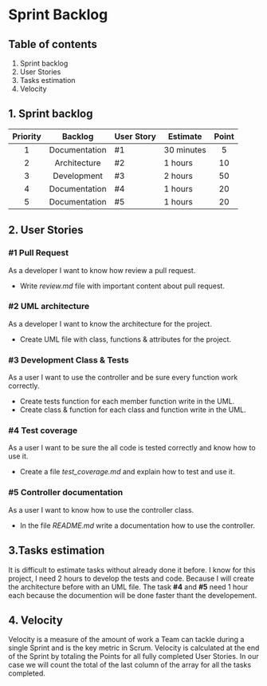 # Sprint Backlog

## Table of contents
1. Sprint backlog
2. User Stories
3. Tasks estimation
4. Velocity

## 1. Sprint backlog

| Priority | Backlog | User Story | Estimate | Point |
|:--------:|:-------:|------------|----------|:-----:|
|1         | Documentation | #1   | 30 minutes | 5   |
|2         | Architecture  | #2   | 1 hours    | 10  |
|3         | Development   | #3   | 2 hours    | 50  |
|4         | Documentation | #4   | 1 hours    | 20  |
|5         | Documentation | #5   | 1 hours    | 20  |

## 2. User Stories

### #1 Pull Request
As a developer I want to know how review a pull request.
- Write _review.md_ file with important content about pull request.

### #2 UML architecture
As a developer I want to know the architecture for the project.
- Create UML file with class, functions & attributes for the project.

### #3 Development Class & Tests
As a user I want to use the controller and be sure every function work correctly.
- Create tests function for each member function write in the UML.
- Create class & function for each class and function write in the UML.

### #4 Test coverage
As a user I want to be sure the all code is tested correctly and know how to use it.
- Create a file _test_coverage.md_ and explain how to test and use it.

### #5 Controller documentation
As a user I want to know how to use the controller class.
- In the file _README.md_ write a documentation how to use the controller.

## 3.Tasks estimation

It is difficult to estimate tasks without already done it before. I know for this project, I need 2 hours to develop the tests and code. Because I will create the architecture before with an UML file. The task __#4__ and __#5__ need 1 hour each because the documention will be done faster thant the developement.

## 4. Velocity

Velocity is a measure of the amount of work a Team can tackle during a single Sprint and is the key metric in Scrum. Velocity is calculated at the end of the Sprint by totaling the Points for all fully completed User Stories.
In our case we will count the total of the last column of the array for all the tasks completed.
